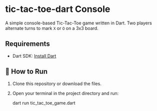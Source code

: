# tic-tac-toe-dart Console

A simple console-based Tic-Tac-Toe game written in Dart.
Two players alternate turns to mark `X` or `O` on a 3x3 board.

##  Requirements

- Dart SDK: [Install Dart](https://dart.dev/get-dart)

## 🚀 How to Run

1. Clone this repository or download the files.

2. Open your terminal in the project directory and run:

   dart run tic_tac_toe_game.dart
